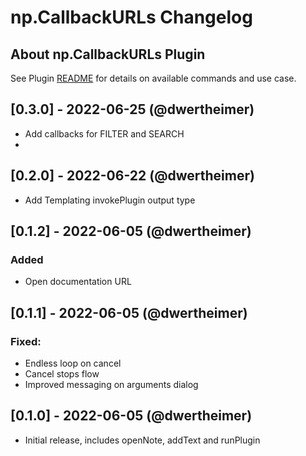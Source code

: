 # np.CallbackURLs Changelog

## About np.CallbackURLs Plugin

See Plugin [README](https://github.com/NotePlan/plugins/blob/main/np.CallbackURLs/README.md) for details on available commands and use case.

## [0.3.0] - 2022-06-25 (@dwertheimer)
- Add callbacks for FILTER and SEARCH
- 
## [0.2.0] - 2022-06-22 (@dwertheimer)
- Add Templating invokePlugin output type

## [0.1.2] - 2022-06-05 (@dwertheimer)
### Added
- Open documentation URL

## [0.1.1] - 2022-06-05 (@dwertheimer)
### Fixed:
- Endless loop on cancel
- Cancel stops flow
- Improved messaging on arguments dialog
## [0.1.0] - 2022-06-05 (@dwertheimer)
- Initial release, includes openNote, addText and runPlugin